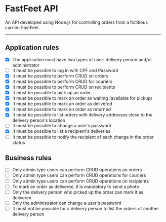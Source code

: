 # FastFeet API

An API developed using Node.js for controlling orders from a fictitious carrier: FastFeet.

---

## Application rules

- [x] The application must have two types of user: delivery person and/or administrator
- [ ] It must be possible to log in with CPF and Password
- [x] It must be possible to perform CRUD on orders
- [x] It must be possible to perform CRUD for couriers
- [x] It must be possible to perform CRUD on recipients
- [x] It must be possible to pick up an order
- [x] It must be possible to mark an order as waiting (available for pickup)
- [x] It must be possible to mark an order as delivered
- [x] It must be possible to mark an order as returned
- [x] It must be possible to list orders with delivery addresses close to the delivery person's location
- [ ] It must be possible to change a user's password
- [x] It must be possible to list a recipient's deliveries
- [ ] It must be possible to notify the recipient of each change in the order status

## Business rules

- [ ] Only admin type users can perform CRUD operations on orders
- [ ] Only admin type users can perform CRUD operations for couriers
- [ ] Only admin type users can perform CRUD operations on recipients
- [ ] To mark an order as delivered, it is mandatory to send a photo
- [ ] Only the delivery person who picked up the order can mark it as delivered
- [ ] Only the administrator can change a user's password
- [ ] It must not be possible for a delivery person to list the orders of another delivery person
